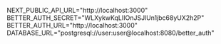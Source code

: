 NEXT_PUBLIC_API_URL="http://localhost:3000"
BETTER_AUTH_SECRET="WLXykwKqLIIOnJSJlUn1jbc68yUX2h2P"
BETTER_AUTH_URL="http://localhost:3000"
DATABASE_URL="postgresql://user:user@localhost:8080/better_auth"
